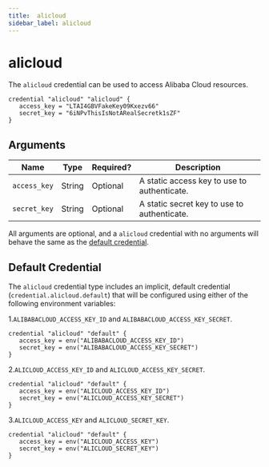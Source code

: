 ```yaml
---
title:  alicloud
sidebar_label: alicloud
---
```


# alicloud

The `alicloud` credential can be used to access Alibaba Cloud resources.

```hcl
credential "alicloud" "alicloud" {
   access_key = "LTAI4GBVFakeKey09Kxezv66"
   secret_key = "6iNPvThisIsNotARealSecretk1sZF"
}
```

## Arguments

| Name             | Type    | Required?| Description
|------------------|---------|----------|-------------------
| `access_key`     |  String | Optional | A static access key to use to authenticate.
| `secret_key`     |  String | Optional | A static secret key to use to authenticate.

All arguments are optional, and a `alicloud` credential with no arguments will behave the same as the [default credential](#default-credential).

## Default Credential

The `alicloud` credential type includes an implicit, default credential (`credential.alicloud.default`) that will be configured using either of the following environment variables:

1.`ALIBABACLOUD_ACCESS_KEY_ID` and `ALIBABACLOUD_ACCESS_KEY_SECRET`.

```hcl
credential "alicloud" "default" {
   access_key = env("ALIBABACLOUD_ACCESS_KEY_ID")
   secret_key = env("ALIBABACLOUD_ACCESS_KEY_SECRET")
}
```

2.`ALICLOUD_ACCESS_KEY_ID` and `ALICLOUD_ACCESS_KEY_SECRET`.

```hcl
credential "alicloud" "default" {
   access_key = env("ALICLOUD_ACCESS_KEY_ID")
   secret_key = env("ALICLOUD_ACCESS_KEY_SECRET")
}
```

3.`ALICLOUD_ACCESS_KEY` and `ALICLOUD_SECRET_KEY`.

```hcl
credential "alicloud" "default" {
   access_key = env("ALICLOUD_ACCESS_KEY")
   secret_key = env("ALICLOUD_SECRET_KEY")
}
```
